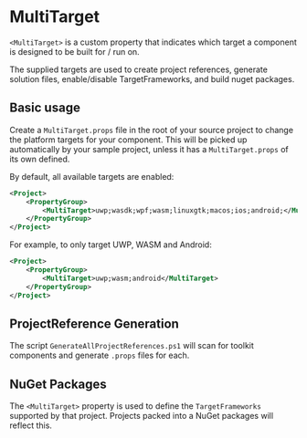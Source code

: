 # MultiTarget

`<MultiTarget>` is a custom property that indicates which target a component is designed to be built for / run on.

The supplied targets are used to create project references, generate solution files, enable/disable TargetFrameworks, and build nuget packages.

## Basic usage

Create a `MultiTarget.props` file in the root of your source project to change the platform targets for your component. This will be picked up automatically by your sample project, unless it has a `MultiTarget.props` of its own defined.

By default, all available targets are enabled:
```xml
<Project>
    <PropertyGroup>
        <MultiTarget>uwp;wasdk;wpf;wasm;linuxgtk;macos;ios;android;</MultiTarget>
    </PropertyGroup>
</Project>
```

For example, to only target UWP, WASM and Android:

```xml
<Project>
    <PropertyGroup>
        <MultiTarget>uwp;wasm;android</MultiTarget>
    </PropertyGroup>
</Project>
```


## ProjectReference Generation

The script `GenerateAllProjectReferences.ps1` will scan for toolkit components and generate `.props` files for each.

## NuGet Packages

The `<MultiTarget>` property is used to define the `TargetFrameworks` supported by that project. Projects packed into a NuGet packages will reflect this.
